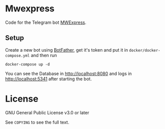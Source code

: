 # Mwexpress

Code for the Telegram bot [MWExpress](https://t.me/mwetest_bot).

## Setup

Create a new bot using [BotFather](https://t.me/botfather), get it's token and put it in `docker/docker-compose.yml` and then run

````shell script
docker-compose up -d
````

You can see the Database in [http://localhost:8080](http://localhost:8080) and logs in [http://localhost:5341](http://localhost:5341) after starting the bot.


License
=======

GNU General Public License v3.0 or later

See `COPYING` to see the full text.